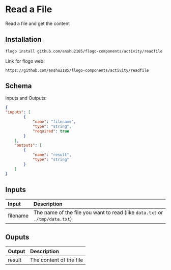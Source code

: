 # Read a File

Read a file and get the content

## Installation

```bash
flogo install github.com/anshu2185/flogo-components/activity/readfile
```
Link for flogo web:
```
https://github.com/anshu2185/flogo-components/activity/readfile
```

## Schema
Inputs and Outputs:

```json
{
"inputs": [
        {
            "name": "filename",
            "type": "string",
            "required": true
        }
    ],
    "outputs": [
        {
            "name": "result",
            "type": "string"
        }
    ]
}
```
## Inputs
| Input    | Description                                                                 |
|:---------|:----------------------------------------------------------------------------|
| filename | The name of the file you want to read (like `data.txt` or `./tmp/data.txt`) |

## Ouputs
| Output      | Description             |
|:------------|:------------------------|
| result      | The content of the file |
